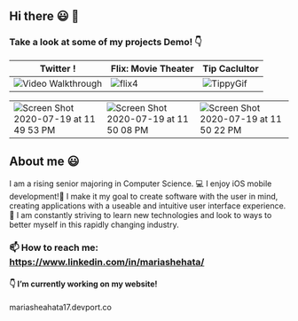 ## Hi there 😃 👋

### Take a look at some of my projects Demo! 👇



|  Twitter ! |Flix: Movie Theater  | Tip Caclultor|
| ------------- | ------------- |---------------|
| <img src='https://recordit.co/3658Dqrd4F.gif' title='Video Walkthrough' width='' alt='Video Walkthrough' /> |![flix4](https://user-images.githubusercontent.com/49815957/93291640-a05ddf00-f7b1-11ea-8b7d-868493acd757.gif) |![TippyGif](https://user-images.githubusercontent.com/49815957/91647215-1d552e80-ea26-11ea-915b-73fdd94959a2.gif)|

||||
| ------------- | ------------- |---------------|
|![Screen Shot 2020-07-19 at 11 49 53 PM](https://user-images.githubusercontent.com/49815957/87898300-cec27680-ca1b-11ea-8d3f-47e4f5d6e7de.png)|![Screen Shot 2020-07-19 at 11 50 08 PM](https://user-images.githubusercontent.com/49815957/87898301-cf5b0d00-ca1b-11ea-8177-be257ac494fc.png)|![Screen Shot 2020-07-19 at 11 50 22 PM](https://user-images.githubusercontent.com/49815957/87898302-cf5b0d00-ca1b-11ea-9cd4-b7a0432bc51f.png)|








## About me 😃
I am a rising senior majoring in Computer Science. 💻
I enjoy iOS mobile development!📱
I make it my goal to create software with the user in mind, creating applications with a useable and intuitive user interface experience. 🤩
I am constantly striving to learn new technologies and look to ways to better myself in this rapidly changing industry.

### 📫 How to reach me: https://www.linkedin.com/in/mariashehata/
#### 👇  I’m currently working on my website!  
 mariasheahata17.devport.co

<!--
**mariaSheahata17/mariaSheahata17** is a ✨ _special_ ✨ repository because its `README.md` (this file) appears on your GitHub profile.

Here are some ideas to get you started:

- 🌱 I’m currently learning ...
- 👯 I’m looking to collaborate on ...
- 🤔 I’m looking for help with ...
- 💬 Ask me about ...
- 📫 How to reach me: ...
- 😄 Pronouns: ...
- ⚡ Fun fact: ...
-->
